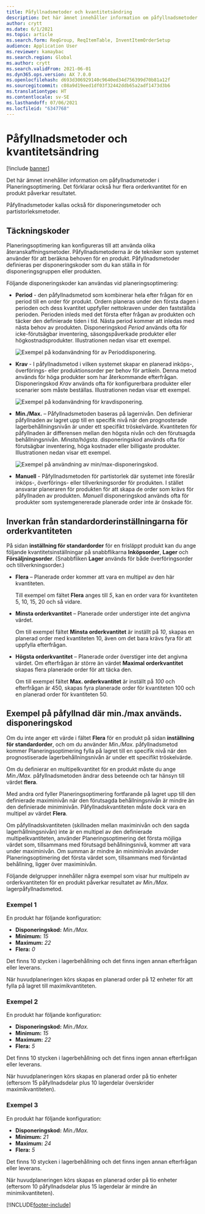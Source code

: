```yaml
---
title: Påfyllnadsmetoder och kvantitetsändring
description: Det här ämnet innehåller information om påfyllnadsmetoder i Planeringsoptimering. Det förklarar också hur flera orderkvantitet för en produkt påverkar resultatet.
author: crytt
ms.date: 6/1/2021
ms.topic: article
ms.search.form: ReqGroup, ReqItemTable, InventItemOrderSetup
audience: Application User
ms.reviewer: kamaybac
ms.search.region: Global
ms.author: crytt
ms.search.validFrom: 2021-06-01
ms.dyn365.ops.version: AX 7.0.0
ms.openlocfilehash: d693d306929140c9640ed34d756399d70b81a12f
ms.sourcegitcommit: c08a9d19eed1df03f32442ddb65a2adf1473d3b6
ms.translationtype: HT
ms.contentlocale: sv-SE
ms.lasthandoff: 07/06/2021
ms.locfileid: "6347768"
---
```

# <a name="replenishment-methods-and-quantity-modification"></a>Påfyllnadsmetoder och kvantitetsändring

[!include [banner](../../includes/banner.md)]

Det här ämnet innehåller information om påfyllnadsmetoder i Planeringsoptimering. Det förklarar också hur flera orderkvantitet för en produkt påverkar resultatet.

Påfyllnadsmetoder kallas också för disponeringsmetoder och partistorleksmetoder.

## <a name="coverage-codes"></a>Täckningskoder

Planeringsoptimering kan konfigureras till att använda olika återanskaffningsmetoder. Påfyllnadsmetoderna är de tekniker som systemet använder för att beräkna behoven för en produkt. Påfyllnadsmetoder definieras per disponeringskoder som du kan ställa in för disponeringsgruppen eller produkten.

Följande disponeringskoder kan användas vid planeringsoptimering:

- **Period** - den påfyllnadsmetod som kombinerar hela efter frågan för en period till en order för produkt. Ordern planeras under den första dagen i perioden och dess kvantitet uppfyller nettokraven under den fastställda perioden. Perioden inleds med det första efter frågan av produkten och täcker den definierade tiden i tid. Nästa period kommer att inledas med nästa behov av produkten. Disponeringskod *Period* används ofta för icke-förutsägbar inventering, säsongspåverkade produkter eller högkostnadsprodukter. Illustrationen nedan visar ett exempel.

    ![Exempel på kodanvändning för av Perioddisponering.](./media/coverage-code-period.png "Exempel på användning av period disponeringskod")

- **Krav** - I påfyllnadsmetod i vilken systemet skapar en planerad inköps-, överförings- eller produktionsorder per behov för artikeln. Denna metod används för höga produkter som har återkommande efterfrågan. Disponeringskod *Krav* används ofta för konfigurerbara produkter eller scenarier som måste beställas. Illustrationen nedan visar ett exempel.

    ![Exempel på kodanvändning för kravdisponering.](./media/coverage-code-requirement.png "Exempel på användning av krav disponeringskod")

- **Min./Max.** – Påfyllnadsmetoden baseras på lagernivån. Den definierar påfyllnaden av lagret upp till en specifik nivå när den prognosterade lagerbehållningsnivån är under ett specifikt tröskelvärde. Kvantiteten för påfyllnaden är differensen mellan den högsta nivån och den förutsagda behållningsnivån. *Minsta/högsta.* disponeringskod används ofta för förutsägbar inventering, höga kostnader eller billigaste produkter. Illustrationen nedan visar ett exempel.

    ![Exempel på användning av min/max-disponeringskod.](./media/coverage-code-min-max.png "Exempel på användning av min/max disponeringskod")

- **Manuell** - Påfyllnadsmetoden för partistorlek där systemet inte föreslår inköps-, överförings- eller tillverkningsorder för produkten. I stället ansvarar planeraren för produkten för att skapa de order som krävs för påfyllnaden av produkten. *Manuell* disponeringskod används ofta för produkter som systemgenererade planerade order inte är önskade för.

## <a name="impact-of-the-order-quantity-from-default-order-settings"></a>Inverkan från standardorderinställningarna för orderkvantiteten

På sidan **inställning för standardorder** för en frisläppt produkt kan du ange följande kvantitetsinställningar på snabbflikarna **Inköpsorder**, **Lager** och **Försäljningsorder**. (Snabbfliken **Lager** används för både överföringsorder och tillverkningsorder.)

- **Flera** – Planerade order kommer att vara en multipel av den här kvantiteten.

    Till exempel om fältet **Flera** anges till *5*, kan en order vara för kvantiteten 5, 10, 15, 20 och så vidare.

- **Minsta orderkvantitet** – Planerade order understiger inte det angivna värdet.

    Om till exempel fältet **Minsta orderkvantitet** är inställt på *10*, skapas en planerad order med kvantiteten 10, även om det bara krävs fyra för att uppfylla efterfrågan.

- **Högsta orderkvantitet** – Planerade order överstiger inte det angivna värdet. Om efterfrågan är större än värdet **Maximal orderkvantitet** skapas flera planerade order för att täcka den.

    Om till exempel fältet **Max. orderkvantitet** är inställt på *100* och efterfrågan är 450, skapas fyra planerade order för kvantiteten 100 och en planerad order för kvantiteten 50.

## <a name="examples-of-replenishment-that-use-the-minmax-coverage-code"></a>Exempel på påfyllnad där min./max används. disponeringskod

Om du inte anger ett värde i fältet **Flera** för en produkt på sidan **inställning för standardorder**, och om du använder *Min./Max.* påfyllnadsmetod kommer Planeringsoptimering fylla på lagret till en specifik nivå när den prognostiserade lagerbehållningsnivån är under ett specifikt tröskelvärde.

Om du definierar en multipelkvantitet för en produkt måste du ange *Min./Max.* påfyllnadsmetoden ändrar dess beteende och tar hänsyn till värdet **flera**.

Med andra ord fyller Planeringsoptimering fortfarande på lagret upp till den definierade maximinivån när den förutsagda behållningsnivån är mindre än den definierade miniminivån. Påfyllnadskvantiteten måste dock vara en multipel av värdet **Flera**.

Om påfyllnadskvantiteten (skillnaden mellan maximinivån och den sagda lagerhållningsnivån) inte är en multipel av den definierade multipelkvantiteten, använder Planeringsoptimering det första möjliga värdet som, tillsammans med förutsagd behållningsnivå, kommer att vara under maximinivån. Om summan är mindre än miniminivån använder Planeringsoptimering det första värdet som, tillsammans med förväntad behållning, ligger över maximinivån.

Följande delgrupper innehåller några exempel som visar hur multipeln av orderkvantiteten för en produkt påverkar resultatet av *Min./Max.* lagerpåfyllnadsmetod.

### <a name="example-1"></a>Exempel 1

En produkt har följande konfiguration:

- **Disponeringskod:** *Min./Max.*
- **Minimum:** *15*
- **Maximum:** *22*
- **Flera:** *0*

Det finns 10 stycken i lagerbehållning och det finns ingen annan efterfrågan eller leverans.

När huvudplaneringen körs skapas en planerad order på 12 enheter för att fylla på lagret till maximikvantiteten.

### <a name="example-2"></a>Exempel 2

En produkt har följande konfiguration:

- **Disponeringskod:** *Min./Max.*
- **Minimum:** *15*
- **Maximum:** *22*
- **Flera:** *5*

Det finns 10 stycken i lagerbehållning och det finns ingen annan efterfrågan eller leverans.

När huvudplaneringen körs skapas en planerad order på tio enheter (eftersom 15 påfyllnadsdelar plus 10 lagerdelar överskrider maximikvantiteten).

### <a name="example-3"></a>Exempel 3

En produkt har följande konfiguration:

- **Disponeringskod:** *Min./Max.*
- **Minimum:** *21*
- **Maximum:** *24*
- **Flera:** *5*

Det finns 10 stycken i lagerbehållning och det finns ingen annan efterfrågan eller leverans.

När huvudplaneringen körs skapas en planerad order på tio enheter (eftersom 10 påfyllnadsdelar plus 15 lagerdelar är mindre än minimikvantiteten).

[!INCLUDE[footer-include](../../../includes/footer-banner.md)]
